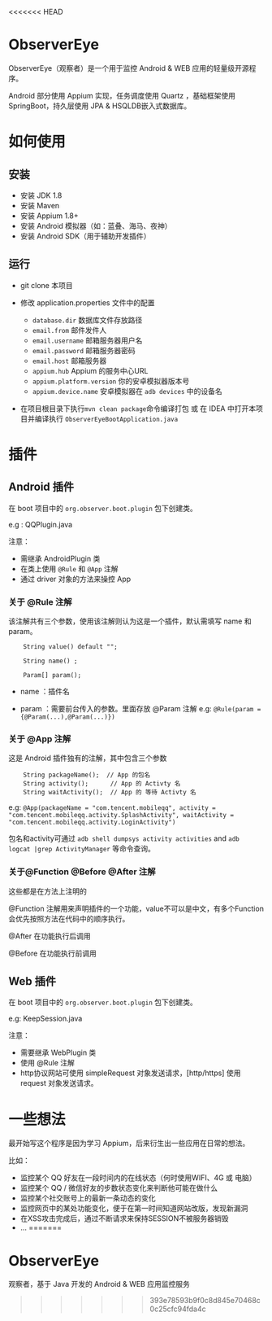 <<<<<<< HEAD

# ObserverEye

ObserverEye（观察者）是一个用于监控 Android & WEB 应用的轻量级开源程序。

Android 部分使用 Appium 实现，任务调度使用 Quartz ，基础框架使用 SpringBoot，持久层使用 JPA & HSQLDB嵌入式数据库。

# 如何使用

## 安装
- 安装 JDK 1.8
- 安装 Maven
- 安装 Appium 1.8+
- 安装 Android 模拟器（如：蓝叠、海马、夜神）
- 安装 Android SDK（用于辅助开发插件）

## 运行
- git clone 本项目
- 修改 application.properties 文件中的配置
    - `database.dir` 数据库文件存放路径
    - `email.from` 邮件发件人
    - `email.username` 邮箱服务器用户名
    - `email.password` 邮箱服务器密码
    - `email.host` 邮箱服务器
    - `appium.hub` Appium 的服务中心URL
    - `appium.platform.version` 你的安卓模拟器版本号
    - `appium.device.name` 安卓模拟器在 `adb devices` 中的设备名

- 在项目根目录下执行`mvn clean package`命令编译打包 或 在 IDEA 中打开本项目并编译执行 `ObserverEyeBootApplication.java` 

# 插件

## Android 插件


在 boot 项目中的 `org.observer.boot.plugin` 包下创建类。

e.g : QQPlugin.java

注意：
- 需继承 AndroidPlugin 类
- 在类上使用 `@Rule` 和 `@App` 注解
- 通过 driver 对象的方法来操控 App

### 关于 @Rule 注解

该注解共有三个参数，使用该注解则认为这是一个插件，默认需填写 name 和 param。

```
    String value() default "";

    String name() ;

    Param[] param();
```


- name ：插件名

- param ：需要前台传入的参数。里面存放 @Param 注解 e.g: `@Rule(param = {@Param(...),@Param(...)})`


### 关于 @App 注解

这是 Android 插件独有的注解，其中包含三个参数
```
    String packageName();  // App 的包名
    String activity();      // App 的 Activty 名
    String waitActivity();  // App 的 等待 Activty 名
```

e.g: `@App(packageName = "com.tencent.mobileqq", activity = "com.tencent.mobileqq.activity.SplashActivity", waitActivity = "com.tencent.mobileqq.activity.LoginActivity")`


包名和activity可通过 `adb shell dumpsys activity activities` and `adb logcat |grep ActivityManager` 等命令查询。

### 关于@Function @Before @After 注解

这些都是在方法上注明的

@Function 注解用来声明插件的一个功能，value不可以是中文，有多个Function 会优先按照方法在代码中的顺序执行。

@After 在功能执行后调用

@Before 在功能执行前调用

## Web 插件

在 boot 项目中的 `org.observer.boot.plugin` 包下创建类。

e.g: KeepSession.java

注意：
- 需要继承 WebPlugin 类
- 使用 @Rule 注解
- http协议网站可使用 simpleRequest 对象发送请求，[http/https] 使用 request 对象发送请求。


# 一些想法

最开始写这个程序是因为学习 Appium，后来衍生出一些应用在日常的想法。

比如：

- 监控某个 QQ 好友在一段时间内的在线状态（何时使用WIFI、4G 或 电脑）
- 监控某个 QQ / 微信好友的步数状态变化来判断他可能在做什么
- 监控某个社交账号上的最新一条动态的变化
- 监控网页中的某处功能变化，便于在第一时间知道网站改版，发现新漏洞
- 在XSS攻击完成后，通过不断请求来保持SESSION不被服务器销毁
- ...
=======
# ObserverEye
观察者，基于 Java 开发的 Android &amp; WEB 应用监控服务
>>>>>>> 393e78593b9f0c8d845e70468c0c25cfc94fda4c
